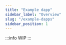 ```yaml
---
title: "Example dapp"
sidebar_label: "Overview"
slug: "/example-dapps"
sidebar_position: 1
---
```


:::info
WIP 
:::

